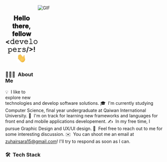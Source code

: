 
<img align="right" top="500" height="300" width="400" alt="GIF" src="https://media.giphy.com/media/SWoSkN6DxTszqIKEqv/giphy.gif">
<div align="center">
<h2> 𝐇𝐞𝐥𝐥𝐨 𝐭𝐡𝐞𝐫𝐞, 𝐟𝐞𝐥𝐥𝐨𝐰 <𝚍𝚎𝚟𝚎𝚕𝚘𝚙𝚎𝚛𝚜/>! <img src="https://github.com/ABSphreak/ABSphreak/blob/master/gifs/Hi.gif" width="30px"></h2>
</div>

### 👨🏻‍💻 &nbsp;About Me

💡 &nbsp;I like to explore new technologies and develop software solutions.
🎓 &nbsp;I'm currently studying Computer Science, final year undergraduate at Qaiwan International University.
🌱 &nbsp;I'm on track for learning new frameworks and languages for front end and mobile applications developement.
✍️ &nbsp;In my free time, I pursue Graphic Design and UX/UI design.
💬 &nbsp;Feel free to reach out to me for some interesting discussion.
✉️ &nbsp;You can shoot me an email at zuhairsara15@gmail.com! I'll try to respond as soon as I can.


### 🛠 &nbsp;Tech Stack


